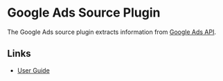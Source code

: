 # Google Ads Source Plugin

The Google Ads source plugin extracts information from 
[Google Ads API](https://developers.google.com/google-ads/api/).

## Links

- [User Guide](https://cloudquery.io/docs/plugins/sources/googleads/overview)

